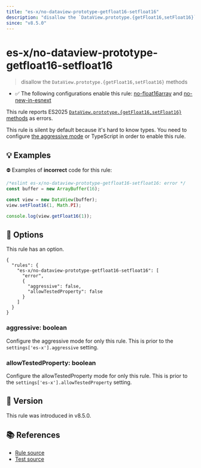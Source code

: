 ```yaml
---
title: "es-x/no-dataview-prototype-getfloat16-setfloat16"
description: "disallow the `DataView.prototype.{getFloat16,setFloat16}` methods"
since: "v8.5.0"
---
```


# es-x/no-dataview-prototype-getfloat16-setfloat16
> disallow the `DataView.prototype.{getFloat16,setFloat16}` methods

- ✅ The following configurations enable this rule: [no-float16array] and [no-new-in-esnext]

This rule reports ES2025 [`DataView.prototype.{getFloat16,setFloat16}` methods](https://github.com/tc39/proposal-float16array) as errors.

This rule is silent by default because it's hard to know types. You need to configure [the aggressive mode](https://github.com/eslint-community/eslint-plugin-es-x/tree/master/docs/#the-aggressive-mode) or TypeScript in order to enable this rule.

## 💡 Examples

⛔ Examples of **incorrect** code for this rule:

<eslint-playground type="bad">

```js
/*eslint es-x/no-dataview-prototype-getfloat16-setfloat16: error */
const buffer = new ArrayBuffer(16);

const view = new DataView(buffer);
view.setFloat16(1, Math.PI);

console.log(view.getFloat16(1));
```

</eslint-playground>

## 🔧 Options

This rule has an option.

```jsonc
{
  "rules": {
    "es-x/no-dataview-prototype-getfloat16-setfloat16": [
      "error",
      {
        "aggressive": false,
        "allowTestedProperty": false
      }
    ]
  }
}
```

### aggressive: boolean

Configure the aggressive mode for only this rule.
This is prior to the `settings['es-x'].aggressive` setting.

### allowTestedProperty: boolean

Configure the allowTestedProperty mode for only this rule.
This is prior to the `settings['es-x'].allowTestedProperty` setting.

## 🚀 Version

This rule was introduced in v8.5.0.

## 📚 References

- [Rule source](https://github.com/eslint-community/eslint-plugin-es-x/blob/master/lib/rules/no-dataview-prototype-getfloat16-setfloat16.js)
- [Test source](https://github.com/eslint-community/eslint-plugin-es-x/blob/master/tests/lib/rules/no-dataview-prototype-getfloat16-setfloat16.js)

[no-float16array]: ../configs/index.md#no-float16array
[no-new-in-esnext]: ../configs/index.md#no-new-in-esnext
